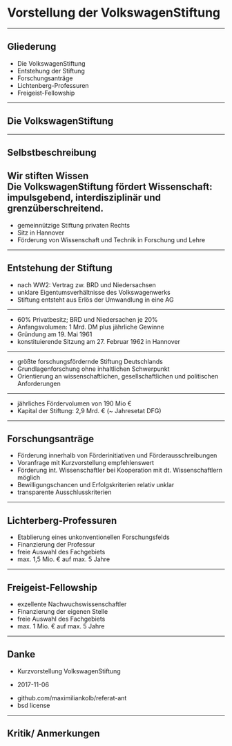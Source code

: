 # Vorstellung der VolkswagenStiftung
---
## Gliederung
* Die VolkswagenStiftung
* Entstehung der Stiftung
* Forschungsanträge
* Lichtenberg-Professuren
* Freigeist-Fellowship
---
## Die VolkswagenStiftung
---
## Selbstbeschreibung
Wir stiften Wissen  
Die VolkswagenStiftung fördert Wissenschaft: impulsgebend, interdisziplinär und grenzüberschreitend.
---
* gemeinnützige Stiftung privaten Rechts
* Sitz in Hannover
* Förderung von Wissenschaft und Technik in Forschung und Lehre
---
## Entstehung der Stiftung
* nach WW2: Vertrag zw. BRD und Niedersachsen
* unklare Eigentumsverhältnisse des Volkswagenwerks
* Stiftung entsteht aus Erlös der Umwandlung in eine AG
---
* 60% Privatbesitz; BRD und Niedersachen je 20%
* Anfangsvolumen: 1 Mrd. DM plus jährliche Gewinne
* Gründung am 19. Mai 1961
* konstituierende Sitzung am 27. Februar 1962 in Hannover
---
* größte forschungsfördernde Stiftung Deutschlands
* Grundlagenforschung ohne inhaltlichen Schwerpunkt
* Orientierung an wissenschaftlichen, gesellschaftlichen und politischen Anforderungen
---
* jährliches Fördervolumen von 190 Mio €
* Kapital der Stiftung: 2,9 Mrd. € (~ Jahresetat DFG)
---
## Forschungsanträge
* Förderung innerhalb von Förderinitiativen und Förderausschreibungen
* Voranfrage mit Kurzvorstellung empfehlenswert
* Förderung int. Wissenschaftler bei Kooperation mit dt. Wissenschaftlern möglich
* Bewilligungschancen und Erfolgskriterien relativ unklar
* transparente Ausschlusskriterien
---
## Lichterberg-Professuren
* Etablierung eines unkonventionellen Forschungsfelds
* Finanzierung der Professur
* freie Auswahl des Fachgebiets
* max. 1,5 Mio. € auf max. 5 Jahre
---
## Freigeist-Fellowship
* exzellente Nachwuchswissenschaftler
* Finanzierung der eigenen Stelle
* freie Auswahl des Fachgebiets
* max. 1 Mio. € auf max. 5 Jahre
---
## Danke
* Kurzvorstellung VolkswagenStiftung
+ 2017-11-06
* github.com/maximiliankolb/referat-ant
* bsd license
---
## Kritik/ Anmerkungen
